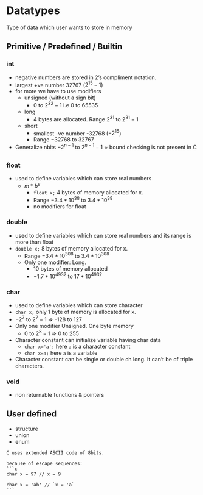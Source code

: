 # Datatypes

Type of data which user wants to store in memory

## Primitive / Predefined / Builtin

### int

- negative numbers are stored in 2’s compliment notation.
- largest +ve number 32767 ($2^{15}-1$)
- for more we have to use modifiers
    -  unsigned (without a sign bit)
        - $0$ to $2^{32}-1$ i.e $0$ to $65535$
    - long
        - 4 bytes are allocated. Range $2^{31}$ to $2^{31}-1$
    - short
      - smallest -ve number -32768 ($-2^{15}$)
      - Range $-32768$ to $32767$
- Generalize nbits $-2^{n-1}$  to $2^{n-1} -1$
⭐ bound checking is not present in C

### float

- used to define variables which can store real numbers
  - $m*b^{e}$
      - `float x;` 4 bytes of memory allocated for x.
      - Range $-3.4 * 10^{38}$ to $3. 4 * 10^{38}$
      - no modifiers for float

### double

- used to define variables which can store real numbers and its range is more than float
- `double x;` 8 bytes of memory allocated for x.
  - Range $-3.4 * 10^{308}$ to $3. 4 * 10^{308}$
  - Only one modifier: Long.
    - 10 bytes of memory allocated
    - $-1.7 * 10^{4932}$ to $17 * 10^{4932}$

### char
  - used to define variables which can store character
  - `char x;` only 1 byte of memory is allocated for x.
  - $-2^7$ to $2^7-1$  => -128 to 127
  - Only one modifier Unsigned. One byte memory
      - $0$ to $2^8-1$ => 0 to 255
  - Character constant can initialize variable having char data
      - `char x='a';` here `a` is a character constant
      - `char x=a;` here `a` is a variable 
  - Character constant can be single or double ch long. It can’t be of triple characters.
      
### void

- non returnable functions & pointers

## User defined

- structure
- union
- enum

~~~admonish note
C uses extended ASCII code of 8bits.

because of escape sequences:
```c
char x = 97 // x = 9

char x = 'ab' // `x = 'a`
``` 
~~~